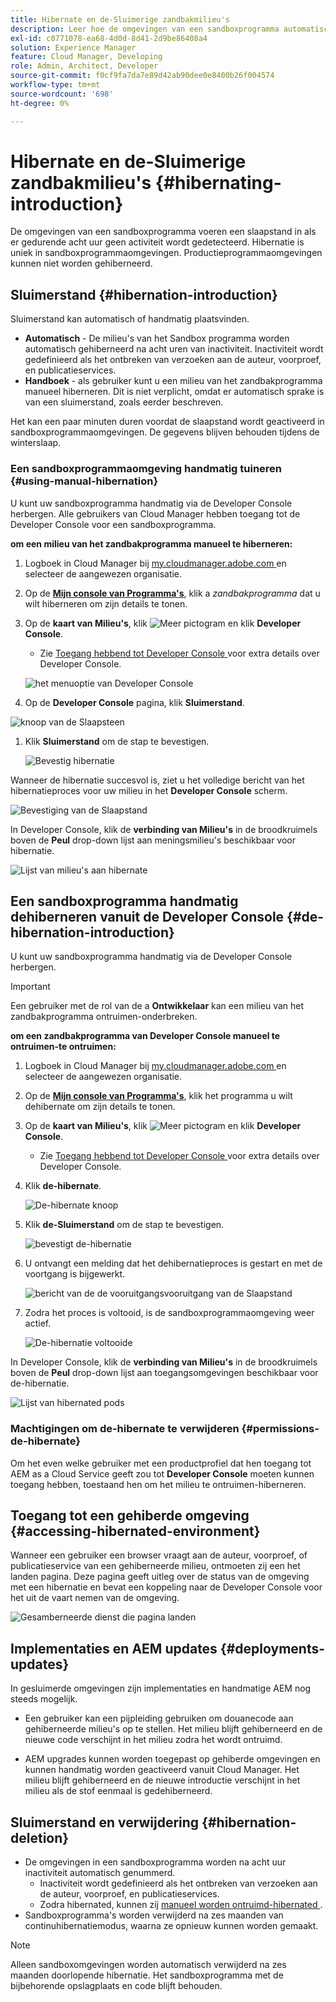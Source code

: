 ```yaml
---
title: Hibernate en de-Sluimerige zandbakmilieu's
description: Leer hoe de omgevingen van een sandboxprogramma automatisch overschakelen op een hibernatiemodus en hoe u deze kunt dehiberneren.
exl-id: c0771078-ea68-4d0d-8d41-2d9be86408a4
solution: Experience Manager
feature: Cloud Manager, Developing
role: Admin, Architect, Developer
source-git-commit: f0cf9fa7da7e89d42ab90dee0e8400b26f004574
workflow-type: tm+mt
source-wordcount: '698'
ht-degree: 0%

---
```



# Hibernate en de-Sluimerige zandbakmilieu&#39;s {#hibernating-introduction}

De omgevingen van een sandboxprogramma voeren een slaapstand in als er gedurende acht uur geen activiteit wordt gedetecteerd. Hibernatie is uniek in sandboxprogrammaomgevingen. Productieprogrammaomgevingen kunnen niet worden gehiberneerd.

## Sluimerstand {#hibernation-introduction}

Sluimerstand kan automatisch of handmatig plaatsvinden.

* **Automatisch** - De milieu&#39;s van het Sandbox programma worden automatisch gehiberneerd na acht uren van inactiviteit. Inactiviteit wordt gedefinieerd als het ontbreken van verzoeken aan de auteur, voorproef, en publicatieservices.
* **Handboek** - als gebruiker kunt u een milieu van het zandbakprogramma manueel hiberneren. Dit is niet verplicht, omdat er automatisch sprake is van een sluimerstand, zoals eerder beschreven.

Het kan een paar minuten duren voordat de slaapstand wordt geactiveerd in sandboxprogrammaomgevingen. De gegevens blijven behouden tijdens de winterslaap.

### Een sandboxprogrammaomgeving handmatig tuineren {#using-manual-hibernation}

U kunt uw sandboxprogramma handmatig via de Developer Console herbergen. Alle gebruikers van Cloud Manager hebben toegang tot de Developer Console voor een sandboxprogramma.

**om een milieu van het zandbakprogramma manueel te hiberneren:**

1. Logboek in Cloud Manager bij [ my.cloudmanager.adobe.com ](https://my.cloudmanager.adobe.com/) en selecteer de aangewezen organisatie.

1. Op de **[Mijn console van Programma&#39;s](/help/implementing/cloud-manager/navigation.md#my-programs)**, klik a *zandbakprogramma* dat u wilt hiberneren om zijn details te tonen.

1. Op de **kaart van Milieu&#39;s**, klik ![ Meer pictogram ](https://spectrum.adobe.com/static/icons/workflow_18/Smock_More_18_N.svg) en klik **Developer Console**.

   * Zie [ Toegang hebbend tot Developer Console ](/help/implementing/cloud-manager/manage-environments.md#accessing-developer-console) voor extra details over Developer Console.

   ![ het menuoptie van Developer Console ](/help/implementing/cloud-manager/assets/developer-console-menu-option.png)

1. Op de **Developer Console** pagina, klik **Sluimerstand**.

<!-- UPDATE THESE SCREENSHOTS WHEN NEW AEM DEVELOPER CONSOLE UI IS RELEASED. AS OF OCTOBER 14, 2024, NEW UI IS STILL IN BETA -->

![ knoop van de Slaapsteen ](assets/hibernate-1.png)

1. Klik **Sluimerstand** om de stap te bevestigen.

   ![ Bevestig hibernatie ](assets/hibernate-2.png)

Wanneer de hibernatie succesvol is, ziet u het volledige bericht van het hibernatieproces voor uw milieu in het **Developer Console** scherm.

![ Bevestiging van de Slaapstand ](assets/hibernate-4.png)

In Developer Console, klik de **verbinding van Milieu&#39;s** in de broodkruimels boven de **Peul** drop-down lijst aan meningsmilieu&#39;s beschikbaar voor hibernatie.

![ Lijst van milieu&#39;s aan hibernate ](assets/hibernate-1b.png)

## Een sandboxprogramma handmatig dehiberneren vanuit de Developer Console {#de-hibernation-introduction}

U kunt uw sandboxprogramma handmatig via de Developer Console herbergen.

>[!IMPORTANT]
>
>Een gebruiker met de rol van de a **Ontwikkelaar** kan een milieu van het zandbakprogramma ontruimen-onderbreken.

**om een zandbakprogramma van Developer Console manueel te ontruimen-te ontruimen:**

1. Logboek in Cloud Manager bij [ my.cloudmanager.adobe.com ](https://my.cloudmanager.adobe.com/) en selecteer de aangewezen organisatie.

1. Op de **[Mijn console van Programma&#39;s](/help/implementing/cloud-manager/navigation.md#my-programs)**, klik het programma u wilt dehibernate om zijn details te tonen.

1. Op de **kaart van Milieu&#39;s**, klik ![ Meer pictogram ](https://spectrum.adobe.com/static/icons/workflow_18/Smock_More_18_N.svg) en klik **Developer Console**.

   * Zie [ Toegang hebbend tot Developer Console ](/help/implementing/cloud-manager/manage-environments.md#accessing-developer-console) voor extra details over Developer Console.

1. Klik **de-hibernate**.

   ![ De-hibernate knoop ](assets/de-hibernation-img1.png)

1. Klik **de-Sluimerstand** om de stap te bevestigen.

   ![ bevestigt de-hibernatie ](assets/de-hibernation-img2.png)

1. U ontvangt een melding dat het dehibernatieproces is gestart en met de voortgang is bijgewerkt.

   ![ bericht van de de vooruitgangsvooruitgang van de Slaapstand ](assets/de-hibernation-img3.png)

1. Zodra het proces is voltooid, is de sandboxprogrammaomgeving weer actief.

   ![ De-hibernatie voltooide ](assets/de-hibernation-img4.png)

In Developer Console, klik de **verbinding van Milieu&#39;s** in de broodkruimels boven de **Peul** drop-down lijst aan toegangsomgevingen beschikbaar voor de-hibernatie.

![ Lijst van hibernated pods ](assets/de-hibernate-1b.png)

### Machtigingen om de-hibernate te verwijderen {#permissions-de-hibernate}

Om het even welke gebruiker met een productprofiel dat hen toegang tot AEM as a Cloud Service geeft zou tot **Developer Console** moeten kunnen toegang hebben, toestaand hen om het milieu te ontruimen-hiberneren.

## Toegang tot een gehiberde omgeving {#accessing-hibernated-environment}

Wanneer een gebruiker een browser vraagt aan de auteur, voorproef, of publicatieservice van een gehiberneerde milieu, ontmoeten zij een het landen pagina. Deze pagina geeft uitleg over de status van de omgeving met een hibernatie en bevat een koppeling naar de Developer Console voor het uit de vaart nemen van de omgeving.

![ Gesamberneerde dienst die pagina ](assets/de-hibernation-img5.png) landen

## Implementaties en AEM updates {#deployments-updates}

In gesluimerde omgevingen zijn implementaties en handmatige AEM nog steeds mogelijk.

* Een gebruiker kan een pijpleiding gebruiken om douanecode aan gehiberneerde milieu&#39;s op te stellen. Het milieu blijft gehiberneerd en de nieuwe code verschijnt in het milieu zodra het wordt ontruimd.

* AEM upgrades kunnen worden toegepast op gehiberde omgevingen en kunnen handmatig worden geactiveerd vanuit Cloud Manager. Het milieu blijft gehiberneerd en de nieuwe introductie verschijnt in het milieu als de stof eenmaal is gedehiberneerd.

## Sluimerstand en verwijdering {#hibernation-deletion}

* De omgevingen in een sandboxprogramma worden na acht uur inactiviteit automatisch genummerd.
   * Inactiviteit wordt gedefinieerd als het ontbreken van verzoeken aan de auteur, voorproef, en publicatieservices.
   * Zodra hibernated, kunnen zij [ manueel worden ontruimd-hibernated ](#de-hibernation-introduction).
* Sandboxprogramma&#39;s worden verwijderd na zes maanden van continuhibernatiemodus, waarna ze opnieuw kunnen worden gemaakt.

>[!NOTE]
>
>Alleen sandboxomgevingen worden automatisch verwijderd na zes maanden doorlopende hibernatie. Het sandboxprogramma met de bijbehorende opslagplaats en code blijft behouden.
